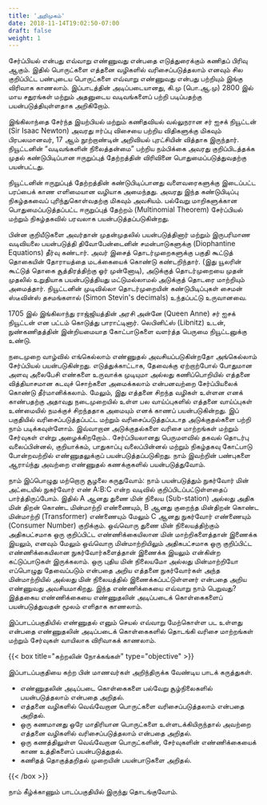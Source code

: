 ```yaml
---
title: 'அறிமுகம்'
date: 2018-11-14T19:02:50-07:00
draft: false
weight: 1
---
```


சேர்ப்பியல் என்பது எவ்வாறு எண்ணுவது என்பதை எடுத்துரைக்கும் கணிதப் பிரிவு ஆகும்.
இதில் பொருட்களை எத்தனை வழிகளில் வரிசைப்படுத்தலாம் எனவும் சில குறிப்பிட்ட பண்புடைய
பொருட்களை எவ்வாறு எண்ணுவது என்பது பற்றியும் இங்கு விரிவாக காணலாம். இப்பாடத்தின்
அடிப்படையானது, கி.மு (பொ.ஆ.மு) 2800 இல் மாய சதுரங்கள் மற்றும் அதனுடைய வடிவங்களைப்
பற்றி படிப்பதற்கு பயன்படுத்தியுள்ளதாக அறிகிறோம்.

இங்கிலாந்தை சேர்ந்த இயற்பியல் மற்றும் கணிதவியல் வல்லுநரான சர் ஐசக் நியூட்டன்
(Sir Isaac Newton) அவரது ஈர்ப்பு விசையை பற்றிய விதிகளுக்கு மிகவும் பிரபலமானவர், 17 ஆம்
நூற்றாண்டின் அறிவியல் புரட்சியின் வித்தாக இருந்தார். நியூட்டனின் “வடிவங்களின் நிலைத்தன்மை”
பற்றிய நம்பிக்கை அவரது குறிப்பிடத்தக்க முதல் கண்டுபிடிப்பான ஈருறுப்புத் தேற்றத்தின் விரிவினை
பொதுமைப்படுத்துவதற்கு பயன்பட்டது.

நியூட்டனின் ஈருறுப்புத் தேற்றத்தின் கண்டுபிடிப்பானது
வளைவரைகளுக்கு இடைப்பட்ட பரப்பைக் காண எளிமையான
வழியாக அமைந்தது. அவரது இந்த கண்டுபிடிப்பு நிகழ்தகவைப்
புரிந்துகொள்வதற்கு மிகவும் அவசியம். பல்வேறு மாறிகளுக்கான
பொதுமைப்படுத்தப்பட்ட ஈருறுப்புத் தேற்றம் (Multinomial Theorem)
சேர்ப்பியல் மற்றும் நிகழ்தகவில் பரவலாக பயன்படுத்தப்படுகின்றது.

பின்ன குறியீடுகளை அவர்தான் முதன்முதலில் பயன்படுத்தினார்
மற்றும் இருபரிமாண வடிவியலை பயன்படுத்தி திவோபேன்டைனின்
சமன்பாடுகளுக்கு (Diophantine Equations) தீர்வு கண்டார். அவர்
இசைத் தொடர்முறைகளுக்கு பகுதி கூட்டுத் தொகையின் தோராயத்தை
மடக்கையைக் கொண்டு கண்டறிந்தார். (இது யூலரின் கூட்டுத் தொகை
சூத்திரத்திற்கு ஓர் முன்னோடி), அடுக்குத் தொடர்முறையை முதன் முதலில் உறுதியாக பயன்படுத்தியது
மட்டுமல்லாமல் அடுக்குத் தொடரை மாற்றியும் அமைத்தார். நியூட்டனின் முடிவில்லா தொடர்முறையின்
கண்டுபிடிப்புகள் சைமன் ஸ்டீவின்ஸ் தசமங்களால் (Simon Stevin's decimals) உந்தப்பட்டு
உருவானவை.

1705 இல் இங்கிலாந்து ராஜ்ஜியத்தின் அரசி அன்னே (Queen Anne) சர் ஐசக் நியூட்டன் என
பட்டம் கொடுத்து பாராட்டினார். லெபினிட்ஸ் (Libnitz) உடன், நுண்கணிதத்தின் இன்றியமையாத
கோட்பாடுகளை வளர்த்த பெருமை நியூட்டனுக்கு உண்டு.

நடைமுறை வாழ்வில் எங்கெல்லாம் எண்ணுதல் அவசியப்படுகின்றதோ அங்கெல்லாம்
சேர்ப்பியல் பயன்படுகின்றது. எடுத்துக்காட்டாக, தேவைக்கு ஏற்றாற்போல் போதுமான அளவு
அலைபேசி எண்களை உருவாக்க முடியுமா அல்லது கணிப்பொறியில் எத்தனை வித்தியாசமான
கடவுச் சொற்களை அமைக்கலாம் என்பனவற்றை சேர்ப்பியலைக் கொண்டு தீர்மானிக்கலாம். மேலும்,
இது எத்தனை சிறந்த வழிகள் உள்ளன எனக் காண்பதற்கு அதாவது நடைமுறையில் உள்ள பல
வாய்ப்புகளில் எத்தனை வாய்ப்புகள் உண்மையில் நமக்குச் சிறந்ததாக அமையும் எனக் காணப்
பயன்படுகின்றது. இப் பகுதியில் வரிசைப்படுத்தப்பட்ட மற்றும் வரிசைப்படுத்தப்படாத அடுக்குதல்களை
பற்றி நாம் படிக்கவுள்ளோம். இவ்வாறான அடுக்குதல்களை வரிசை மாற்றங்கள் மற்றும் சேர்வுகள்
என்று அழைக்கிறறோம்.. சேர்ப்பியலானது பெருமளவில் தகவல் தொடர்பு வலைப்பின்னல், குறியாக்கம்,
பாதுகாப்பு வலைப்பின்னல் மற்றும் நிகழ்தகவு கோட்பாடு போன்றவற்றில் எண்ணுதலுக்குப்
பயன்படுத்தப்படுகிறது. நாம் இவற்றின் பண்புகளை ஆராய்ந்து அவற்றை எண்ணுதல் கணக்குகளில்
பயன்படுத்துவோம்.

நாம் இப்பொழுது மற்றொரு சூழலை கருதுவோம்: நாம் பயன்படுத்தும் நுகர்வோர் மின்
அட்டையில் நுகர்வோர் எண் A:B:C என்ற வடிவில் குறிப்பிடப்பட்டுள்ளதைப் பார்த்திருப்போம். இதில்
A ஆனது துணை மின் நிலைய (Sub-station) அல்லது அதிக மின் திறன் கொண்ட மின்மாற்றி
எண்ணையும், B ஆனது குறைந்த மின்திறன் கொண்ட மின்மாற்றி (Transformer) எண்ணையும்
மேலும் C ஆனது நுகர்வோர் எண்ணையும் (Consumer Number) குறிக்கும். ஒவ்வொரு துணை
மின் நிலையத்திற்கும் அதிகபட்சமாக ஒரு குறிப்பிட்ட எண்ணிக்கையிலான மின் மாற்றிகளைத்தான்
இணைக்க இயலும், எனவும் மேலும் ஒவ்வொரு மின்மாற்றியிலும் அதிகபட்சமாக ஒரு குறிப்பிட்ட
எண்ணிக்கையிலான நுகர்வோர்களைத்தான் இணைக்க இயலும் என்கின்ற கட்டுப்பாடுகள்
இருக்கலாம். ஒரு புதிய மின் நிலையமோ அல்லது மின்மாற்றியோ எப்பொழுது தேவைப்படும்
என்பதை அறிய எத்தனை நுகர்வோர்கள் அந்த மின்மாற்றியில் அல்லது மின் நிலையத்தில்
இணைக்கப்பட்டுள்ளனர் என்பதை அறிய எண்ணுவது அவசியமாகிறது. இந்த எண்ணிக்கையை
எவ்வாறு நாம் பெறுவது? இத்தகைய எண்ணிக்கையை எண்ணுதலின் அடிப்படைக் கொள்கைகளைப்
பயன்படுத்துவதன் மூலம் எளிதாக காணலாம்.

இப்பாடப்பகுதியில் எண்ணுதல் எனும் செயல் எவ்வாறு மேற்கொள்ள பட உள்ளது என்பதை
எண்ணுதலின் அடிப்படைக் கொள்கைகளில் தொடங்கி வரிசை மாற்றங்கள் மற்றும் சேர்வுகள்
வாயிலாக விரிவாகக் காணலாம்.


{{< box title="கற்றலின் நோக்கங்கள்" type="objective" >}}

இப்பாடப்பகுதியை கற்ற பின் மாணவர்கள் அறிந்திருக்க வேண்டிய பாடக் கருத்துகள்.
* எண்ணுதலின் அடிப்படை கொள்கைகளை பல்வேறு சூழ்நிலைகளில் பயன்படுத்தலாம்
என்பதை அறிதல்.
* எத்தனை வழிகளில் வெவ்வேறான பொருட்களை வரிசைப்படுத்தலாம் என்பதை
அறிதல்.
* ஒரு கணமானது ஒரே மாதிரியான பொருட்களை உள்ளடக்கியிருந்தால் அவற்றை
எத்தனை வழிகளில் வரிசைப்படுத்தலாம் என்பதை அறிதல்.
* ஒரு கணத்திலுள்ள வெவ்வேறான பொருட்களின், சேர்வுகளின் எண்ணிக்கையைக்
காண உத்திகளைப் பயன்படுத்துதல்.
* கணிதத் தொகுத்தறிதல் முறையின் பயன்பாடுகளை அறிதல்.

{{< /box >}}

நாம் கீழ்க்காணும் பாடப்பகுதியில் இருந்து தொடங்குவோம்.
